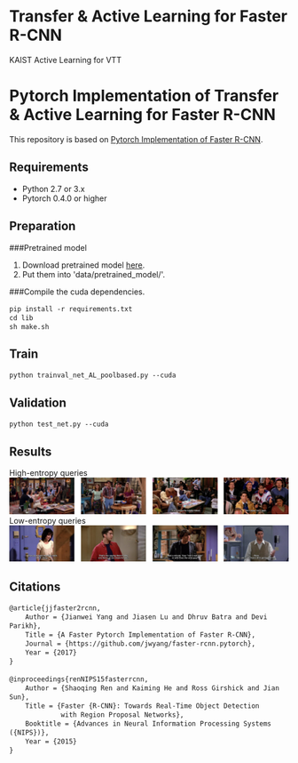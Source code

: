 # Transfer & Active Learning for Faster R-CNN
KAIST Active Learning for VTT


# Pytorch Implementation of Transfer & Active Learning for Faster R-CNN

This repository is based on [Pytorch Implementation of Faster R-CNN](https://github.com/jwyang/faster-rcnn.pytorch).

Requirements
------------

* Python 2.7 or 3.x
* Pytorch 0.4.0 or higher

Preparation
--------

###Pretrained model
1. Download pretrained model [here](https://github.com/jwyang/faster-rcnn.pytorch#pretrained-model).
2. Put them into 'data/pretrained_model/'.

###Compile the cuda dependencies.
	
	pip install -r requirements.txt
	cd lib
	sh make.sh

Train
------
	python trainval_net_AL_poolbased.py --cuda


Validation
-------
	python test_net.py --cuda


Results
------
High-entropy queries
![high-entropy](./img/high-entropy.png)
Low-entropy queries
![low-entropy](./img/low-entropy.png)

Citations
----------
	@article{jjfaster2rcnn,
	    Author = {Jianwei Yang and Jiasen Lu and Dhruv Batra and Devi Parikh},
	    Title = {A Faster Pytorch Implementation of Faster R-CNN},
	    Journal = {https://github.com/jwyang/faster-rcnn.pytorch},
	    Year = {2017}
	}
	
	@inproceedings{renNIPS15fasterrcnn,
	    Author = {Shaoqing Ren and Kaiming He and Ross Girshick and Jian Sun},
	    Title = {Faster {R-CNN}: Towards Real-Time Object Detection
	             with Region Proposal Networks},
	    Booktitle = {Advances in Neural Information Processing Systems ({NIPS})},
	    Year = {2015}
	}


